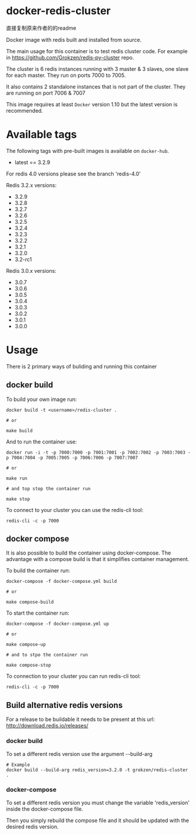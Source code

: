 # docker-redis-cluster
直接复制原来作者的的readme

Docker image with redis built and installed from source.

The main usage for this container is to test redis cluster code. For example in https://github.com/Grokzen/redis-py-cluster repo.

The cluster is 6 redis instances running with 3 master & 3 slaves, one slave for each master. They run on ports 7000 to 7005.

It also contains 2 standalone instances that is not part of the cluster. They are running on port 7006 & 7007

This image requires at least `Docker` version 1.10 but the latest version is recommended.



# Available tags

The following tags with pre-built images is available on `docker-hub`.

- latest == 3.2.9

For redis 4.0 versions please see the branch 'redis-4.0'

Redis 3.2.x versions:

- 3.2.9
- 3.2.8
- 3.2.7
- 3.2.6
- 3.2.5
- 3.2.4
- 3.2.3
- 3.2.2
- 3.2.1
- 3.2.0
- 3.2-rc1

Redis 3.0.x versions:

- 3.0.7
- 3.0.6
- 3.0.5
- 3.0.4
- 3.0.3
- 3.0.2
- 3.0.1
- 3.0.0



# Usage

There is 2 primary ways of buliding and running this container


## docker build

To build your own image run:

    docker build -t <username>/redis-cluster .

    # or

    make build

And to run the container use:

    docker run -i -t -p 7000:7000 -p 7001:7001 -p 7002:7002 -p 7003:7003 -p 7004:7004 -p 7005:7005 -p 7006:7006 -p 7007:7007

    # or

    make run

    # and top stop the container run

    make stop

To connect to your cluster you can use the redis-cli tool:

    redis-cli -c -p 7000


## docker compose

It is also possible to build the container using docker-compose. The advantage with a compose build is that it simplifies container management.

To build the container run:

    docker-compose -f docker-compose.yml build

    # or

    make compose-build

To start the container run:

    docker-compose -f docker-compose.yml up

    # or

    make compose-up

    # and to stpo the container run

    make compose-stop

To connection to your cluster you can run redis-cli tool:

    redis-cli -c -p 7000


## Build alternative redis versions

For a release to be buildable it needs to be present at this url: http://download.redis.io/releases/


### docker build

To set a different redis version use the argument --build-arg

    # Example
    docker build --build-arg redis_version=3.2.0 -t grokzen/redis-cluster .


### docker-compose

To set a different redis version you must change the variable 'redis_version' inside the docker-compose file.

Then you simply rebuild the compose file and it should be updated with the desired redis version.
